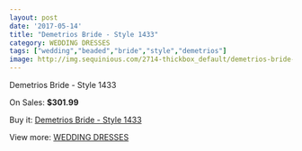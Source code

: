 ```yaml
---
layout: post
date: '2017-05-14'
title: "Demetrios Bride - Style 1433"
category: WEDDING DRESSES
tags: ["wedding","beaded","bride","style","demetrios"]
image: http://img.sequinious.com/2714-thickbox_default/demetrios-bride-style-1433.jpg
---
```

Demetrios Bride - Style 1433

On Sales: **$301.99**
<a href="https://www.sequinious.com/wedding-dresses/1087-demetrios-bride-style-1433.html"><amp-img layout="responsive" width="600" height="600" src="//img.sequinious.com/2714-thickbox_default/demetrios-bride-style-1433.jpg" alt="Demetrios Bride - Style 1433 0" /></a>

Buy it: [Demetrios Bride - Style 1433](https://www.sequinious.com/wedding-dresses/1087-demetrios-bride-style-1433.html "Demetrios Bride - Style 1433")

View more: [WEDDING DRESSES](https://www.sequinious.com/2-wedding-dresses "WEDDING DRESSES")